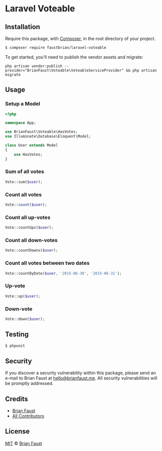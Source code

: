 # Laravel Voteable

## Installation

Require this package, with [Composer](https://getcomposer.org/), in the root directory of your project.

``` bash
$ composer require faustbrian/laravel-voteable
```

To get started, you'll need to publish the vendor assets and migrate:

```
php artisan vendor:publish --provider="BrianFaust\Voteable\VoteableServiceProvider" && php artisan migrate
```

## Usage

### Setup a Model
``` php
<?php

namespace App;

use BrianFaust\Voteable\HasVotes;
use Illuminate\Database\Eloquent\Model;

class User extends Model
{
    use HasVotes;
}
```

### Sum of all votes
``` php
Vote::sum($user);
```

### Count all votes
``` php
Vote::count($user);
```

### Count all up-votes
``` php
Vote::countUps($user);
```

### Count all down-votes
``` php
Vote::countDowns($user);
```

### Count all votes between two dates
``` php
Vote::countByDate($user, '2015-06-30', '2015-06-31');
```

### Up-vote
``` php
Vote::up($user);
```

### Down-vote
``` php
Vote::down($user);
```

## Testing

``` bash
$ phpunit
```

## Security

If you discover a security vulnerability within this package, please send an e-mail to Brian Faust at hello@brianfaust.me. All security vulnerabilities will be promptly addressed.

## Credits

- [Brian Faust](https://github.com/faustbrian)
- [All Contributors](../../contributors)

## License

[MIT](LICENSE) © [Brian Faust](https://brianfaust.me)
